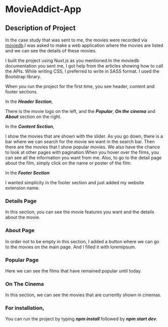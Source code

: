 # MovieAddict-App

## Description of Project

In the case study that was sent to me, the movies were recorded via [moviedb](https://www.themoviedb.org/).I was asked to make a web application where the movies are listed and we can see the details 
of these movies.

I built the project using Nuxt.js as you mentioned.In the moviedb documentation you sent me, I got help from the articles showing how to call the APIs. 
While writing CSS, I preferred to write in SASS format. I used the Bootstrap library.

When you run the project for the first time, you see header, content and footer sections.

In the ***Header Section***, 

There is the movie logo on the left, and the ***Popular***, ***On the cinema*** and ***About*** section on the right.

In the ***Content Section***, 

I show the movies that are shown with the slider. As you go down, there is a bar where we can search for the movie we want in the search bar. Then there are the movies that I show popular movies.
We also have the chance to look at other pages with pagination.When you hover over the films, you can see all the information you want from me. Also, to go to the detail page about the film, 
simply click on the name or poster of the film.

In the ***Footer Section***

I wanted simplicity in the footer section and just added my website extension name.

### Details Page

In this section, you can see the movie features you want and the details about the movie.

### About Page

In order not to be empty in this section, I added a button where we can go to the movies on the main page. And I filled it with loremipsum.

### Popular Page

Here we can see the films that have remained popular until today.

### On The  Cinema

In this section, we can see the movies that are currently shown in cinemas.


### For installation, 

You can run the project by typing ***npm install*** followed by ***npm start dev***.







